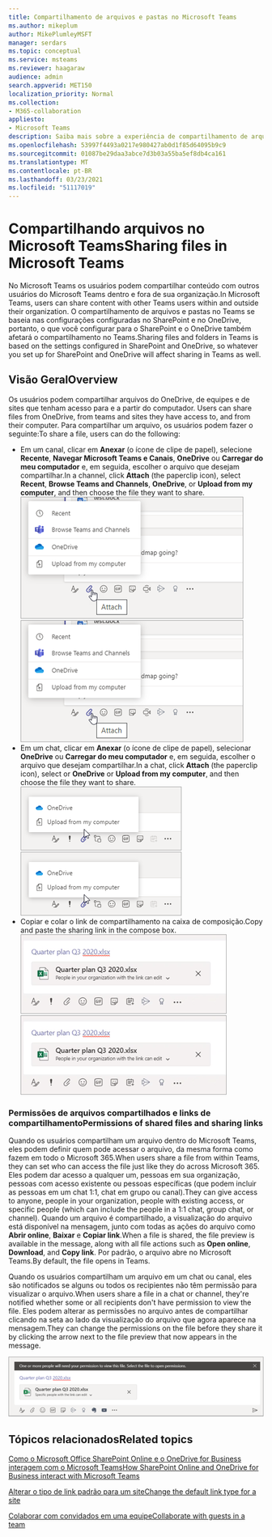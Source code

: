 ```yaml
---
title: Compartilhamento de arquivos e pastas no Microsoft Teams
ms.author: mikeplum
author: MikePlumleyMSFT
manager: serdars
ms.topic: conceptual
ms.service: msteams
ms.reviewer: haagaraw
audience: admin
search.appverid: MET150
localization_priority: Normal
ms.collection:
- M365-collaboration
appliesto:
- Microsoft Teams
description: Saiba mais sobre a experiência de compartilhamento de arquivos e pastas no Microsoft Teams.
ms.openlocfilehash: 53997f4493a0217e980427ab0d1f85d64095b9c9
ms.sourcegitcommit: 01087be29daa3abce7d3b03a55ba5ef8db4ca161
ms.translationtype: MT
ms.contentlocale: pt-BR
ms.lasthandoff: 03/23/2021
ms.locfileid: "51117019"
---
```

# <a name="sharing-files-in-microsoft-teams"></a><span data-ttu-id="3fa4f-103">Compartilhando arquivos no Microsoft Teams</span><span class="sxs-lookup"><span data-stu-id="3fa4f-103">Sharing files in Microsoft Teams</span></span>

<span data-ttu-id="3fa4f-104">No Microsoft Teams os usuários podem compartilhar conteúdo com outros usuários do Microsoft Teams dentro e fora de sua organização.</span><span class="sxs-lookup"><span data-stu-id="3fa4f-104">In Microsoft Teams, users can share content with other Teams users within and outside their organization.</span></span> <span data-ttu-id="3fa4f-105">O compartilhamento de arquivos e pastas no Teams se baseia nas configurações configuradas no SharePoint e no OneDrive, portanto, o que você configurar para o SharePoint e o OneDrive também afetará o compartilhamento no Teams.</span><span class="sxs-lookup"><span data-stu-id="3fa4f-105">Sharing files and folders in Teams is based on the settings configured in SharePoint and OneDrive, so whatever you set up for SharePoint and OneDrive will affect sharing in Teams as well.</span></span>

## <a name="overview"></a><span data-ttu-id="3fa4f-106">Visão Geral</span><span class="sxs-lookup"><span data-stu-id="3fa4f-106">Overview</span></span>

<span data-ttu-id="3fa4f-107">Os usuários podem compartilhar arquivos do OneDrive, de equipes e de sites que tenham acesso para e a partir do computador. </span><span class="sxs-lookup"><span data-stu-id="3fa4f-107">Users can share files from OneDrive, from teams and sites they have access to, and from their computer.</span></span> <span data-ttu-id="3fa4f-108">Para compartilhar um arquivo, os usuários podem fazer o seguinte:</span><span class="sxs-lookup"><span data-stu-id="3fa4f-108">To share a file, users can do the following:</span></span>

- <span data-ttu-id="3fa4f-p103">Em um canal, clicar em **Anexar** (o ícone de clipe de papel), selecione **Recente**, **Navegar Microsoft Teams e Canais**, **OneDrive** ou **Carregar do meu computador** e, em seguida, escolher o arquivo que desejam compartilhar.</span><span class="sxs-lookup"><span data-stu-id="3fa4f-p103">In a channel, click **Attach** (the paperclip icon), select **Recent**, **Browse Teams and Channels**, **OneDrive**, or **Upload from my computer**, and then choose the file they want to share. </span></span><br> 
    <span data-ttu-id="3fa4f-110">![Captura de tela mostrando o compartilhamento de um arquivo de um canal](media/share-files-channel.png)</span><span class="sxs-lookup"><span data-stu-id="3fa4f-110">![Screenshot showing sharing a file from a channel](media/share-files-channel.png)</span></span>
- <span data-ttu-id="3fa4f-p104">Em um chat, clicar em **Anexar** (o ícone de clipe de papel), selecionar **OneDrive** ou **Carregar do meu computador** e, em seguida, escolher o arquivo que desejam compartilhar.</span><span class="sxs-lookup"><span data-stu-id="3fa4f-p104">In a chat, click **Attach** (the paperclip icon), select  or **OneDrive** or **Upload from my computer**, and then choose the file they want to share. </span></span><br>
    <span data-ttu-id="3fa4f-112">![Captura de tela mostrando o compartilhamento de um arquivo de um chat](media/share-files-chat.png)</span><span class="sxs-lookup"><span data-stu-id="3fa4f-112">![Screenshot showing sharing a file from a chat](media/share-files-chat.png)</span></span>
- <span data-ttu-id="3fa4f-113">Copiar e colar o link de compartilhamento na caixa de composição.</span><span class="sxs-lookup"><span data-stu-id="3fa4f-113">Copy and paste the sharing link in the compose box.</span></span><br>
    <span data-ttu-id="3fa4f-114">![Captura de tela mostrando a visualização do arquivo na caixa de composição](media/share-files-link.png)</span><span class="sxs-lookup"><span data-stu-id="3fa4f-114">![Screenshot showing file preview in the compose box](media/share-files-link.png)</span></span>

### <a name="permissions-of-shared-files-and-sharing-links"></a><span data-ttu-id="3fa4f-115">Permissões de arquivos compartilhados e links de compartilhamento</span><span class="sxs-lookup"><span data-stu-id="3fa4f-115">Permissions of shared files and sharing links</span></span>

<span data-ttu-id="3fa4f-116">Quando os usuários compartilham um arquivo dentro do Microsoft Teams, eles podem definir quem pode acessar o arquivo, da mesma forma como fazem em todo o Microsoft 365.</span><span class="sxs-lookup"><span data-stu-id="3fa4f-116">When users share a file from within Teams, they can set who can access the file just like they do across Microsoft 365.</span></span> <span data-ttu-id="3fa4f-117">Eles podem dar acesso a qualquer um, pessoas em sua organização, pessoas com acesso existente ou pessoas específicas (que podem incluir as pessoas em um chat 1:1, chat em grupo ou canal).</span><span class="sxs-lookup"><span data-stu-id="3fa4f-117">They can give access to anyone, people in your organization, people with existing access, or specific people (which can include the people in a 1:1 chat, group chat, or channel).</span></span>  <span data-ttu-id="3fa4f-118">Quando um arquivo é compartilhado, a visualização do arquivo está disponível na mensagem, junto com todas as ações do arquivo como **Abrir online**, **Baixar** e **Copiar link**.</span><span class="sxs-lookup"><span data-stu-id="3fa4f-118">When a file is shared, the file preview is available in the message, along with all file actions such as **Open online**, **Download**, and **Copy link**.</span></span> <span data-ttu-id="3fa4f-119">Por padrão, o arquivo abre no Microsoft Teams.</span><span class="sxs-lookup"><span data-stu-id="3fa4f-119">By default, the file opens in Teams.</span></span>

<span data-ttu-id="3fa4f-120">Quando os usuários compartilham um arquivo em um chat ou canal, eles são notificados se alguns ou todos os recipientes não têm permissão para visualizar o arquivo.</span><span class="sxs-lookup"><span data-stu-id="3fa4f-120">When users share a file in a chat or channel, they're notified whether some or all recipients don't have permission to view the file.</span></span> <span data-ttu-id="3fa4f-121">Eles podem alterar as permissões no arquivo antes de compartilhar clicando na seta ao lado da visualização do arquivo que agora aparece na mensagem.</span><span class="sxs-lookup"><span data-stu-id="3fa4f-121">They can change the permissions on the file before they share it by clicking the arrow next to the file preview that now appears in the message.</span></span>

![Captura de tela de notificação se os recipientes não tiverem permissões](media/share-files-permissions.png)

## <a name="related-topics"></a><span data-ttu-id="3fa4f-123">Tópicos relacionados</span><span class="sxs-lookup"><span data-stu-id="3fa4f-123">Related topics</span></span>

[<span data-ttu-id="3fa4f-124">Como o Microsoft Office SharePoint Online e o OneDrive for Business interagem com o Microsoft Teams</span><span class="sxs-lookup"><span data-stu-id="3fa4f-124">How SharePoint Online and OneDrive for Business interact with Microsoft Teams</span></span>](sharepoint-onedrive-interact.md)

[<span data-ttu-id="3fa4f-125">Alterar o tipo de link padrão para um site</span><span class="sxs-lookup"><span data-stu-id="3fa4f-125">Change the default link type for a site</span></span>](/sharepoint/change-default-sharing-link)

[<span data-ttu-id="3fa4f-126">Colaborar com convidados em uma equipe</span><span class="sxs-lookup"><span data-stu-id="3fa4f-126">Collaborate with guests in a team</span></span>](/microsoft-365/solutions/collaborate-as-team)